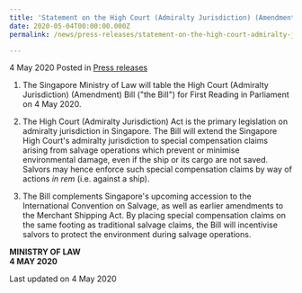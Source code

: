 ```yaml
---
title: 'Statement on the High Court (Admiralty Jurisdiction) (Amendment) Bill'
date: 2020-05-04T00:00:00.000Z
permalink: /news/press-releases/statement-on-the-high-court-admiralty-jurisdiction-amendment-bill

---
```



4 May 2020 Posted in [Press releases](/news/press-releases)

1.  The Singapore Ministry of Law will table the High Court (Admiralty Jurisdiction) (Amendment) Bill ("the Bill") for First Reading in Parliament on 4 May 2020.

2.  The High Court (Admiralty Jurisdiction) Act is the primary legislation on admiralty jurisdiction in Singapore. The Bill will extend the Singapore High Court's admiralty jurisdiction to special compensation claims arising from salvage operations which prevent or minimise environmental damage, even if the ship or its cargo are not saved. Salvors may hence enforce such special compensation claims by way of actions <i>in rem</i> (i.e. against a ship).

3.  The Bill complements Singapore's upcoming accession to the International Convention on Salvage, as well as earlier amendments to the Merchant Shipping Act. By placing special compensation claims on the same footing as traditional salvage claims, the Bill will incentivise salvors to protect the environment during salvage operations. 


**MINISTRY OF LAW**
<br>
**4 MAY 2020**


<p class="right-side-updated">Last updated on 4 May 2020</p>

